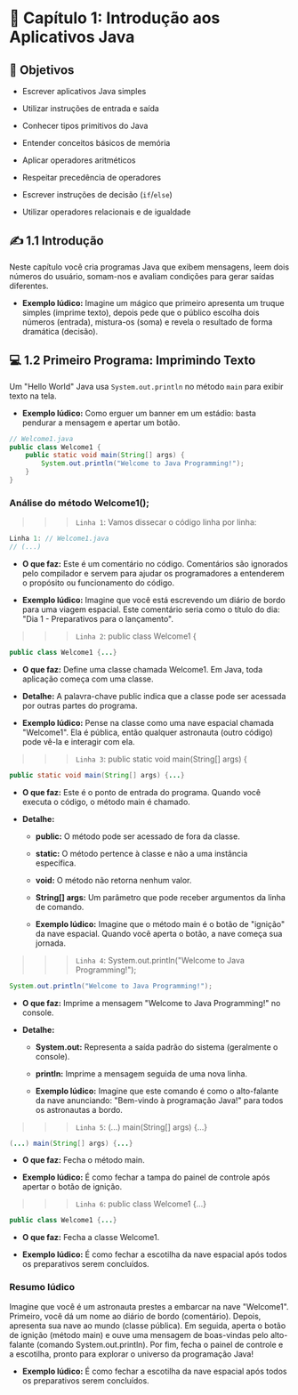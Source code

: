 # 🚀 Capítulo 1: Introdução aos Aplicativos Java

## 🎯 Objetivos  
- Escrever aplicativos Java simples  

- Utilizar instruções de entrada e saída  

- Conhecer tipos primitivos do Java  

- Entender conceitos básicos de memória  

- Aplicar operadores aritméticos  

- Respeitar precedência de operadores  

- Escrever instruções de decisão (`if`/`else`)  

- Utilizar operadores relacionais e de igualdade  


## ✍️ 1.1 Introdução   
Neste capítulo você cria programas Java que exibem mensagens, leem dois números do usuário, somam-nos e avaliam condições para gerar saídas diferentes.


 - **Exemplo lúdico:** Imagine um mágico que primeiro apresenta um truque simples (imprime texto), depois pede que o público escolha dois números (entrada), mistura-os (soma) e revela o resultado de forma dramática (decisão).


## 💻 1.2 Primeiro Programa: Imprimindo Texto  
Um "Hello World" Java usa `System.out.println` no método `main` para exibir texto na tela.  


 - **Exemplo lúdico:** Como erguer um banner em um estádio: basta pendurar a mensagem e apertar um botão.


```java
// Welcome1.java
public class Welcome1 {
    public static void main(String[] args) {
        System.out.println("Welcome to Java Programming!");
    }
}
```

### Análise do método Welcome1();
>>> `Linha 1`: Vamos dissecar o código linha por linha:

```java
Linha 1: // Welcome1.java
// (...)
```

  - **O que faz:** Este é um comentário no código. Comentários são ignorados pelo compilador e servem para ajudar os programadores a entenderem o propósito ou funcionamento do código.

  - **Exemplo lúdico:** Imagine que você está escrevendo um diário de bordo para uma viagem espacial. Este comentário seria como o título do dia: "Dia 1 - Preparativos para o lançamento".


>>> `Linha 2`: public class Welcome1 {

```java
public class Welcome1 {...}
```

  - **O que faz:** Define uma classe chamada Welcome1. Em Java, toda aplicação começa com uma classe.

  - **Detalhe:** A palavra-chave public indica que a classe pode ser acessada por outras partes do programa.

  - **Exemplo lúdico:** Pense na classe como uma nave espacial chamada "Welcome1". Ela é pública, então qualquer astronauta (outro código) pode vê-la e interagir com ela.


>>> `Linha 3`: public static void main(String[] args) {

```java
public static void main(String[] args) {...}
```

  - **O que faz:** Este é o ponto de entrada do programa. Quando você executa o código, o método main é chamado.

  - **Detalhe:**

    - **public:** O método pode ser acessado de fora da classe.

    - **static:** O método pertence à classe e não a uma instância específica.

    - **void:** O método não retorna nenhum valor.

    - **String[] args:** Um parâmetro que pode receber argumentos da linha de comando.

    - **Exemplo lúdico:** Imagine que o método main é o botão de "ignição" da nave espacial. Quando você aperta o botão, a nave começa sua jornada.


>>> `Linha 4`: System.out.println("Welcome to Java Programming!");

```java
System.out.println("Welcome to Java Programming!");
```

  - **O que faz:** Imprime a mensagem "Welcome to Java Programming!" no console.

  - **Detalhe:**

    - **System.out:** Representa a saída padrão do sistema (geralmente o console).

    - **println:** Imprime a mensagem seguida de uma nova linha.

    - **Exemplo lúdico:** Imagine que este comando é como o alto-falante da nave anunciando: "Bem-vindo à programação Java!" para todos os astronautas a bordo.


>>> `Linha 5`: (...) main(String[] args) {...}

```java
(...) main(String[] args) {...}
```

  - **O que faz:** Fecha o método main.

  - **Exemplo lúdico:** É como fechar a tampa do painel de controle após apertar o botão de ignição.


>>> `Linha 6`: public class Welcome1 {...}

```java
public class Welcome1 {...}
```

  - **O que faz:** Fecha a classe Welcome1.

  - **Exemplo lúdico:** É como fechar a escotilha da nave espacial após todos os preparativos serem concluídos.


### Resumo lúdico

Imagine que você é um astronauta prestes a embarcar na nave "Welcome1". Primeiro, você dá um nome ao diário de bordo (comentário). Depois, apresenta sua nave ao mundo (classe pública). Em seguida, aperta o botão de ignição (método main) e ouve uma mensagem de boas-vindas pelo alto-falante (comando System.out.println). Por fim, fecha o painel de controle e a escotilha, pronto para explorar o universo da programação Java!

  - **Exemplo lúdico:** É como fechar a escotilha da nave espacial após todos os preparativos serem concluídos.